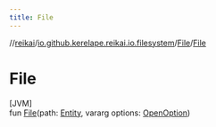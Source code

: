 ```yaml
---
title: File
---
```

//[reikai](../../../index.html)/[io.github.kerelape.reikai.io.filesystem](../index.html)/[File](index.html)/[File](-file.html)



# File



[JVM]\
fun [File](-file.html)(path: [Entity](../../io.github.kerelape.reikai.core/-entity/index.html), vararg options: [OpenOption](https://docs.oracle.com/javase/8/docs/api/java/nio/file/OpenOption.html))




